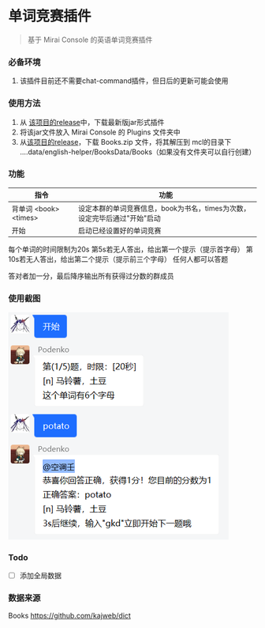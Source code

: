 # 单词竞赛插件

> 基于 Mirai Console 的英语单词竞赛插件

### 必备环境

1. 该插件目前还不需要chat-command插件，但日后的更新可能会使用

### 使用方法

1. 从 [该项目的release](https://github.com/cssxsh/arknights-helper/releases)中，下载最新版jar形式插件
2. 将该jar文件放入 Mirai Console 的 Plugins 文件夹中
3. 从[该项目的release](https://github.com/cssxsh/arknights-helper/releases)，下载 Books.zip 文件，将其解压到 mcl的目录下 ....data/english-helper/BooksData/Books（如果没有文件夹可以自行创建）

### 功能

| 指令                      | 功能                                                         |
| ------------------------- | ------------------------------------------------------------ |
| 背单词 \<book\> \<times\> | 设定本群的单词竞赛信息，book为书名，times为次数，设定完毕后通过"开始"启动 |
| 开始                      | 启动已经设置好的单词竞赛                                     |

每个单词的时间限制为20s
第5s若无人答出，给出第一个提示（提示首字母）
第10s若无人答出，给出第二个提示（提示前三个字母）
任何人都可以答题

答对者加一分，最后降序输出所有获得过分数的群成员

### 使用截图

![image-20210809132531588](image.png)

### Todo

- [ ] 添加全局数据

### 数据来源

Books  https://github.com/kajweb/dict